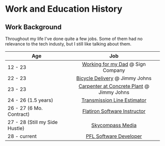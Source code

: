 # Work and Education History

## Work Background

Throughout my life I've done quite a few jobs. Some of them had no relevance to the tech industy, but I still like talking about them.

| Age                            |                                            Job                                             |
| ------------------------------ | :----------------------------------------------------------------------------------------: |
| 12 - 23                        |    [Working for my Dad](/docs/work-and-education/work/worked-for-my-dad) @ Sign Company    |
| 22 - 23                        |      [Bicycle Delivery](/docs/work-and-education/work/bicycle-delivery) @ Jimmy Johns      |
| 23 - 23                        | [Carpenter at Concrete Plant](/docs/work-and-education/work/concrete-plant) @ Jimmy Johns  |
| 24 - 26 (1.5 years)            |  [Transmission Line Estimator](/docs/work-and-education/work/transmission-line-estimator)  |
| 26 - 27 (6 Mo. Contract)       | [Flatiron Software Instructor](/docs/work-and-education/work/flatiron-software-instructor) |
| 27 - 28 (Still my Side Hustle) |             [Skycompass Media](/docs/work-and-education/work/skycompass-media)             |
| 28 - current                   |                [PFL Software Developer](/docs/work-and-education/work/pfl)                 |
